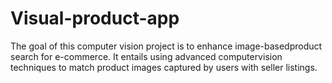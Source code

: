 # Visual-product-app

The goal of this computer vision project is to enhance image-basedproduct search for e-commerce. It entails using advanced computervision techniques to match product images captured by users with seller listings.

 
 
